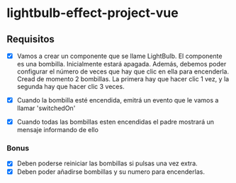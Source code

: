 # lightbulb-effect-project-vue
## Requisitos
- [x] Vamos a crear un componente que se llame LightBulb. El componente es una bombilla. Inicialmente estará apagada. Además, debemos poder configurar el número de veces que hay que clic en ella para encenderla. Cread de momento 2 bombillas. La primera hay que hacer clic 1 vez, y la segunda hay que hacer clic 3 veces.
	
- [x] Cuando la bombilla esté encendida, emitrá un evento que le vamos a llamar 'switchedOn' 
	
- [x] Cuando todas las bombillas esten encendidas el padre mostrará un mensaje informando de ello

### Bonus
- [x] Deben poderse reiniciar las bombillas si pulsas una vez extra.
- [x] Deben poder añadirse bombillas y su numero para encenderlas.